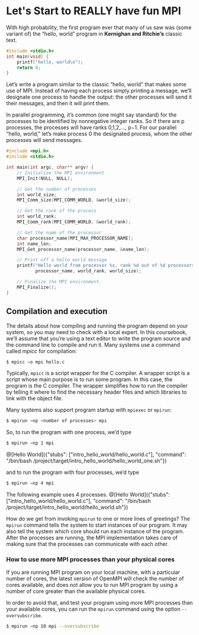 # Let's Start to REALLY have fun MPI

With high probability, the first program ever that many of us saw was (some variant of) the “hello, world” program in **Kernighan and Ritchie’s** classic text.

```c
#include <stdio.h> 
int main(void) {
	printf("hello, world\n"); 
	return 0;
}
```

Let’s write a program similar to the classic “hello, world” that makes some use of MPI. Instead of having each process simply printing a message, we’ll designate one process to handle the output: the other processes will send it their messages, and then it will print them.

In parallel programming, it’s common (one might say standard) for the processes to be identified by nonnegative integer ranks. So if there are p processes, the processes will have ranks 0,1,2,..., p−1. For our parallel “hello, world,” let’s make process 0 the designated process, whom the other processes will send messages.


```c
#include <mpi.h>
#include <stdio.h>

int main(int argc, char** argv) {
    // Initialize the MPI environment
    MPI_Init(NULL, NULL);

    // Get the number of processes
    int world_size;
    MPI_Comm_size(MPI_COMM_WORLD, &world_size);

    // Get the rank of the process
    int world_rank;
    MPI_Comm_rank(MPI_COMM_WORLD, &world_rank);

    // Get the name of the processor
    char processor_name[MPI_MAX_PROCESSOR_NAME];
    int name_len;
    MPI_Get_processor_name(processor_name, &name_len);

    // Print off a hello world message
    printf("Hello world from processor %s, rank %d out of %d processors\n",
           processor_name, world_rank, world_size);

    // Finalize the MPI environment.
    MPI_Finalize();
}
```

## Compilation and execution

The details about how compiling and running the program depend on your system, so you may need to check with a local expert. In this coursebook, we’ll assume that you’re using a text editor to write the program source and the command line to compile and run it. Many systems use a command called _mpicc_ for compilation:


```bash
$ mpicc −o mpi hello.c
```

Typically, ```mpicc``` is a script wrapper for the C compiler. A wrapper script is a script whose main purpose is to run some program. In this case, the program is the C compiler. The wrapper simplifies how to run the compiler by telling it where to find the necessary header files and which libraries to link with the object file.

Many systems also support program startup with ```mpiexec``` or ```mpirun```:

```bash
$ mpirun −np <number of processes> mpi
```

So, to run the program with one process, we’d type


```bash
$ mpirun −np 1 mpi
```

@[Hello World]({"stubs": ["intro_hello_world/hello_world.c"], "command": "/bin/bash /project/target/intro_hello_world/hello_world_one.sh"})

and to run the program with four processes, we’d type

```bash
$ mpirun −np 4 mpi
```

The following example uses 4 processes.
@[Hello World]({"stubs": ["intro_hello_world/hello_world.c"], "command": "/bin/bash /project/target/intro_hello_world/hello_world.sh"})

How do we get from invoking ```mpirun``` to one or more lines of greetings? The ```mpirun``` command tells the system to start <number of processes> instances of our <mpi hello> program. It may also tell the system which core should run each instance of the program. After the processes are running, the MPI implementation takes care of making sure that the processes can communicate with each other.


### How to use more MPI processes than your physical cores


If you are running MPI program on your local machine, with a particular number of cores, the latest version of OpenMPI will check the number of cores available, and does not allow you to run MPI program by using a number of core greater than the available physical cores.

In order to avoid that, and test your program using more MPI processes than your available cores, you can run the ```mpirun``` command using the option ```--oversubscribe```.

```bash
$ mpirun −np 10 mpi --oversubscribe
```